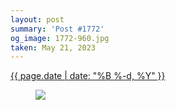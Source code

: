 ```yaml
---
layout: post
summary: 'Post #1772'
og_image: 1772-960.jpg
taken: May 21, 2023
---
```


<div class="post">
 <time>
  <a href="/1772">
   {{ page.date | date: "%B %-d, %Y" }}
  </a>
 </time>
 <a href="/1772">
  <figure data-taken="5/21/2023">
   <img sizes="(min-width: 700px) 50vw, calc(100vw - 2rem)" src="{{ site.assets_url }}/1772-480.jpg" srcset="{{ site.assets_url }}/1772-240.jpg 240w, {{ site.assets_url }}/1772-480.jpg 480w, {{ site.assets_url }}/1772-720.jpg 720w, {{ site.assets_url }}/1772-960.jpg 960w"/>
  </figure>
 </a>
</div>
